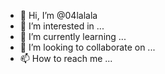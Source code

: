 - 👋 Hi, I’m @04lalala
- 👀 I’m interested in ...
- 🌱 I’m currently learning ...
- 💞️ I’m looking to collaborate on ...
- 📫 How to reach me ...

<!---
04lalala/04lalala is a ✨ special ✨ repository because its `README.md` (this file) appears on your GitHub profile.
You can click the Preview link to take a look at your changes.
--->
